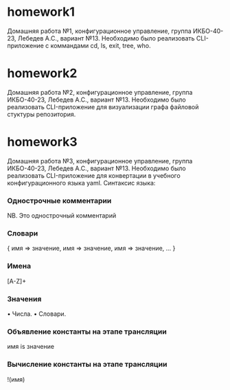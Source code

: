 
# homework1
Домашняя работа №1, конфигурационное управление, группа ИКБО-40-23, Лебедев А.С., вариант №13. Необходимо было реализовать CLI-приложение с коммандами cd, ls, exit, tree, who.


# homework2
Домашняя работа №2, конфигурационное управление, группа ИКБО-40-23, Лебедев А.С., вариант №13. Необходимо было реализовать CLI-приложение для визуализации графа файловой стуктуры репозитория.


# homework3
Домашняя работа №3, конфигурационное управление, группа ИКБО-40-23, Лебедев А.С., вариант №13. Необходимо было реализовать CLI-приложение для конвертации в учебного конфигурационного языка yaml. Синтаксис языка:

### Однострочные комментарии
NB. Это однострочный комментарий
### Словари
{
 имя => значение,
 имя => значение,
 имя => значение,
 ...
}
### Имена
[A-Z]+
### Значения
• Числа.
• Словари.
### Объявление константы на этапе трансляции
имя is значение
### Вычисление константы на этапе трансляции
!(имя)

